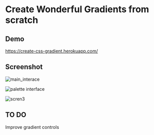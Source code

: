 # Create Wonderful Gradients from scratch

## Demo

https://create-css-gradient.herokuapp.com/

## Screenshot
![main_interace](https://user-images.githubusercontent.com/19554149/42714353-24dd869a-86f3-11e8-8516-e9ce2b189e70.png)


![palette interface](https://user-images.githubusercontent.com/19554149/42659753-7e275318-8629-11e8-8b7f-b01f54b704cf.png)


![scren3](https://user-images.githubusercontent.com/19554149/42768285-610583ba-891f-11e8-902d-b8250dff9d6f.png)






## TO DO


Improve gradient controls
